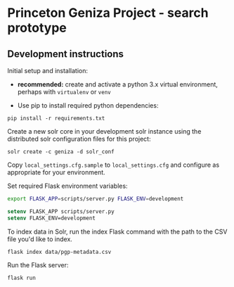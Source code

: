 # Princeton Geniza Project - search prototype


## Development instructions

Initial setup and installation:

- **recommended:** create and activate a python 3.x virtual environment, perhaps with ``virtualenv`` or ``venv``

- Use pip to install required python dependencies:
```
pip install -r requirements.txt
```

Create a new solr core in your development solr instance using the 
distributed solr configuration files for this project:
```
solr create -c geniza -d solr_conf
```

Copy `local_settings.cfg.sample` to `local_settings.cfg` and configure
as appropriate for your environment.

Set required Flask environment variables:
```bash
export FLASK_APP=scripts/server.py FLASK_ENV=development
```
```csh
setenv FLASK_APP scripts/server.py 
setenv FLASK_ENV=development
```

To index data in Solr, run the index Flask command with the path
to the CSV file you'd like to index.
```
flask index data/pgp-metadata.csv
```

Run the Flask server:
```
flask run 
```

